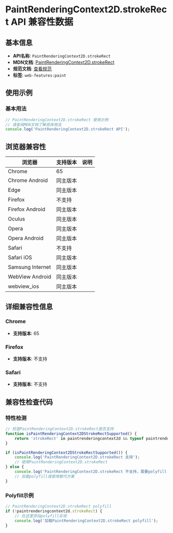 # PaintRenderingContext2D.strokeRect API 兼容性数据

## 基本信息

- **API名称**: `PaintRenderingContext2D.strokeRect`
- **MDN文档**: [PaintRenderingContext2D.strokeRect](https://developer.mozilla.org/docs/Web/API/CanvasRenderingContext2D/strokeRect)
- **规范文档**: [查看规范](https://html.spec.whatwg.org/multipage/canvas.html#dom-context-2d-strokerect-dev)
- **标签**: `web-features:paint`

## 使用示例

### 基本用法

```javascript
// PaintRenderingContext2D.strokeRect 使用示例
// 请查阅MDN文档了解具体用法
console.log('PaintRenderingContext2D.strokeRect API');
```

## 浏览器兼容性

| 浏览器 | 支持版本 | 说明 |
|--------|----------|------|
| Chrome | 65 |  |
| Chrome Android | 同主版本 |  |
| Edge | 同主版本 |  |
| Firefox | 不支持 |  |
| Firefox Android | 同主版本 |  |
| Oculus | 同主版本 |  |
| Opera | 同主版本 |  |
| Opera Android | 同主版本 |  |
| Safari | 不支持 |  |
| Safari iOS | 同主版本 |  |
| Samsung Internet | 同主版本 |  |
| WebView Android | 同主版本 |  |
| webview_ios | 同主版本 |  |

## 详细兼容性信息

### Chrome

- **支持版本**: 65

### Firefox

- **支持版本**: 不支持

### Safari

- **支持版本**: 不支持

## 兼容性检查代码

### 特性检测

```javascript
// 检查PaintRenderingContext2D.strokeRect是否支持
function isPaintRenderingContext2DStrokeRectSupported() {
    return 'strokeRect' in paintrenderingcontext2d && typeof paintrenderingcontext2d.strokeRect === 'function';
}

if (isPaintRenderingContext2DStrokeRectSupported()) {
    console.log('PaintRenderingContext2D.strokeRect 支持');
    // 使用PaintRenderingContext2D.strokeRect
} else {
    console.log('PaintRenderingContext2D.strokeRect 不支持，需要polyfill');
    // 加载polyfill或使用替代方案
}
```

### Polyfill示例

```javascript
// PaintRenderingContext2D.strokeRect polyfill
if (!paintrenderingcontext2d.strokeRect) {
    // 在这里添加polyfill实现
    console.log('加载PaintRenderingContext2D.strokeRect polyfill');
}
```

